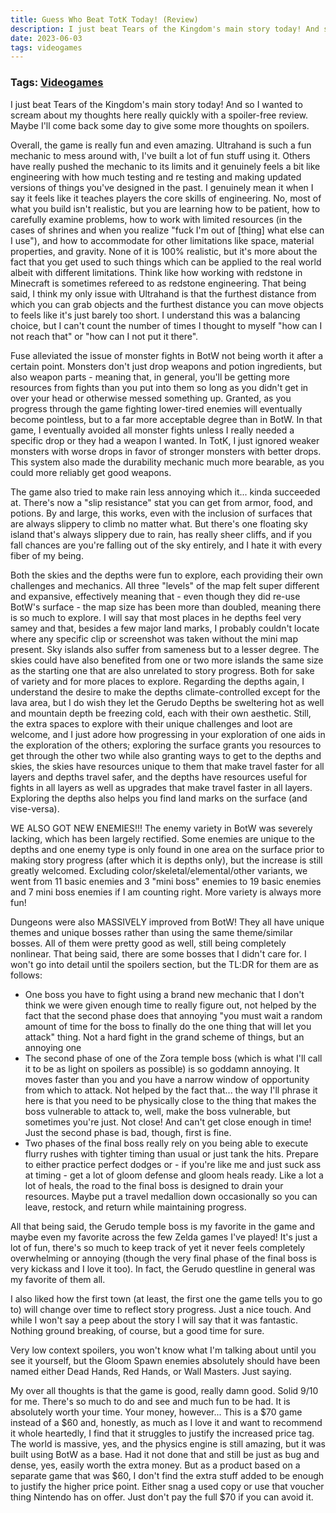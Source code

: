 ```yaml
---
title: Guess Who Beat TotK Today! (Review)
description: I just beat Tears of the Kingdom's main story today! And so I wanted to scream about my thoughts here really quickly with a spoiler-free review. Maybe I'll come back some day to give some more thoughts on spoilers.
date: 2023-06-03
tags: videogames
---
```

### Tags: [Videogames](/blog/tag/videogames)
I just beat Tears of the Kingdom's main story today! And so I wanted to scream about my thoughts here really quickly with a spoiler-free review. Maybe I'll come back some day to give some more thoughts on spoilers.

Overall, the game is really fun and even amazing. Ultrahand is such a fun mechanic to mess around with, I've built a lot of fun stuff using it. Others have really pushed the mechanic to its limits and it genuinely feels a bit like engineering with how much testing and re testing and making updated versions of things you've designed in the past. I genuinely mean it when I say it feels like it teaches players the core skills of engineering. No, most of what you build isn't realistic, but you are learning how to be patient, how to carefully examine problems, how to work with limited resources (in the cases of shrines and when you realize "fuck I'm out of \[thing\] what else can I use"), and how to accommodate for other limitations like space, material properties, and gravity. None of it is 100% realistic, but it's more about the fact that you get used to such things which can be applied to the real world albeit with different limitations. Think like how working with redstone in Minecraft is sometimes refereed to as redstone engineering. That being said, I think my only issue with Ultrahand is that the furthest distance from which you can grab objects and the furthest distance you can move objects to feels like it's just barely too short. I understand this was a balancing choice, but I can't count the number of times I thought to myself "how can I not reach that" or "how can I not put it there".

Fuse alleviated the issue of monster fights in BotW not being worth it after a certain point. Monsters don't just drop weapons and potion ingredients, but also weapon parts - meaning that, in general, you'll be getting more resources from fights than you put into them so long as you didn't get in over your head or otherwise messed something up. Granted, as you progress through the game fighting lower-tired enemies will eventually become pointless, but to a far more acceptable degree than in BotW. In that game, I eventually avoided all monster fights unless I really needed a specific drop or they had a weapon I wanted. In TotK, I just ignored weaker monsters with worse drops in favor of stronger monsters with better drops. This system also made the durability mechanic much more bearable, as you could more reliably get good weapons.

The game also tried to make rain less annoying which it... kinda succeeded at. There's now a "slip resistance" stat you can get from armor, food, and potions. By and large, this works, even with the inclusion of surfaces that are always slippery to climb no matter what. But there's one floating sky island that's always slippery due to rain, has really sheer cliffs, and if you fall chances are you're falling out of the sky entirely, and I hate it with every fiber of my being.

Both the skies and the depths were fun to explore, each providing their own challenges and mechanics. All three "levels" of the map felt super different and expansive, effectively meaning that - even though they did re-use BotW's surface - the map size has been more than doubled, meaning there is so much to explore. I will say that most places in he depths feel very samey and that, besides a few major land marks, I probably couldn't locate where any specific clip or screenshot was taken without the mini map present. Sky islands also suffer from sameness but to a lesser degree. The skies could have also benefited from one or two more islands the same size as the starting one that are also unrelated to story progress. Both for sake of variety and for more places to explore. Regarding the depths again, I understand the desire to make the depths climate-controlled except for the lava area, but I do wish they let the Gerudo Depths be sweltering hot as well and mountain depth be freezing cold, each with their own aesthetic. Still, the extra spaces to explore with their unique challenges and loot are welcome, and I just adore how progressing in your exploration of one aids in the exploration of the others; exploring the surface grants you resources to get through the other two while also granting ways to get to the depths and skies, the skies have resources unique to them that make travel faster for all layers and depths travel safer, and the depths have resources useful for fights in all layers as well as upgrades that make travel faster in all layers. Exploring the depths also helps you find land marks on the surface (and vise-versa).

WE ALSO GOT NEW ENEMIES!!! The enemy variety in BotW was severely lacking, which has been largely rectified. Some enemies are unique to the depths and one enemy type is only found in one area on the surface prior to making story progress (after which it is depths only), but the increase is still greatly welcomed. Excluding color/skeletal/elemental/other variants, we went from 11 basic enemies and 3 "mini boss" enemies to 19 basic enemies and 7 mini boss enemies if I am counting right. More variety is always more fun!

Dungeons were also MASSIVELY improved from BotW! They all have unique themes and unique bosses rather than using the same theme/similar bosses. All of them were pretty good as well, still being completely nonlinear. That being said, there are some bosses that I didn't care for. I won't go into detail until the spoilers section, but the TL:DR for them are as follows:

*   One boss you have to fight using a brand new mechanic that I don't think we were given enough time to really figure out, not helped by the fact that the second phase does that annoying "you must wait a random amount of time for the boss to finally do the one thing that will let you attack" thing. Not a hard fight in the grand scheme of things, but an annoying one
*   The second phase of one of the Zora temple boss (which is what I'll call it to be as light on spoilers as possible) is so goddamn annoying. It moves faster than you and you have a narrow window of opportunity from which to attack. Not helped by the fact that... the way I'll phrase it here is that you need to be physically close to the thing that makes the boss vulnerable to attack to, well, make the boss vulnerable, but sometimes you're just. Not close! And can't get close enough in time! Just the second phase is bad, though, first is fine.
*   Two phases of the final boss really rely on you being able to execute flurry rushes with tighter timing than usual or just tank the hits. Prepare to either practice perfect dodges or - if you're like me and just suck ass at timing - get a lot of gloom defense and gloom heals ready. Like a lot a lot of heals, the road to the final boss is designed to drain your resources. Maybe put a travel medallion down occasionally so you can leave, restock, and return while maintaining progress.

All that being said, the Gerudo temple boss is my favorite in the game and maybe even my favorite across the few Zelda games I've played! It's just a lot of fun, there's so much to keep track of yet it never feels completely overwhelming or annoying (though the very final phase of the final boss is very kickass and I love it too). In fact, the Gerudo questline in general was my favorite of them all.

I also liked how the first town (at least, the first one the game tells you to go to) will change over time to reflect story progress. Just a nice touch. And while I won't say a peep about the story I will say that it was fantastic. Nothing ground breaking, of course, but a good time for sure.

Very low context spoilers, you won't know what I'm talking about until you see it yourself, but the Gloom Spawn enemies absolutely should have been named either Dead Hands, Red Hands, or Wall Masters. Just saying.

My over all thoughts is that the game is good, really damn good. Solid 9/10 for me. There's so much to do and see and much fun to be had. It is absolutely worth your time. Your money, however... This is a $70 game instead of a $60 and, honestly, as much as I love it and want to recommend it whole heartedly, I find that it struggles to justify the increased price tag. The world is massive, yes, and the physics engine is still amazing, but it was built using BotW as a base. Had it not done that and still be just as bug and dense, yes, easily worth the extra money. But as a product based on a separate game that was $60, I don't find the extra stuff added to be enough to justify the higher price point. Either snag a used copy or use that voucher thing Nintendo has on offer. Just don't pay the full $70 if you can avoid it.